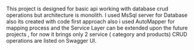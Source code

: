 This project is designed for basic api working with database crud operations but architecture is monolith. I used MsSql server for Database also its created with code first approach also i used AutoMapper for mapping process and the Service Layer can be extended upon the future projects , for now it brings only 2 service ( category and products) CRUD operations are listed on Swagger UI.
